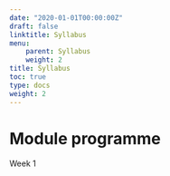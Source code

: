 ```yaml
---
date: "2020-01-01T00:00:00Z"
draft: false
linktitle: Syllabus
menu:
    parent: Syllabus
    weight: 2
title: Syllabus
toc: true
type: docs
weight: 2
---
```


# Module programme

Week 1


